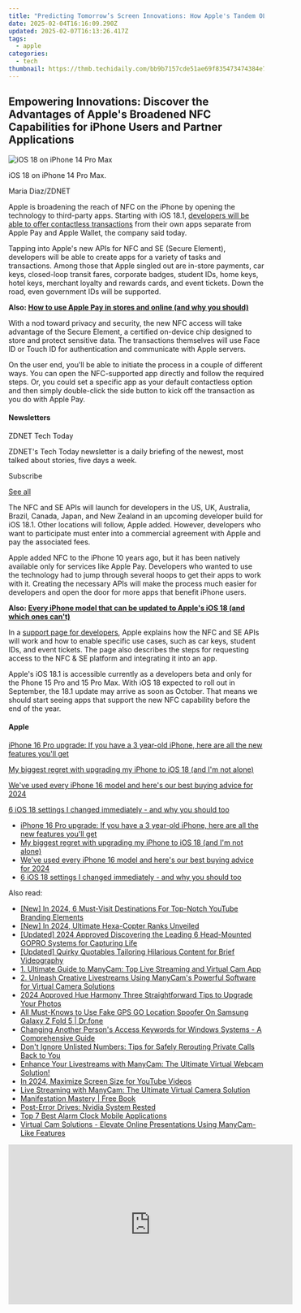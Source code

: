 ```yaml
---
title: "Predicting Tomorrow’s Screen Innovations: How Apple's Tandem OLED Display on iPad Pro Shapes Future Tech Trends | ZDNET"
date: 2025-02-04T16:16:09.290Z
updated: 2025-02-07T16:13:26.417Z
tags:
  - apple
categories:
  - tech
thumbnail: https://thmb.techidaily.com/bb9b7157cde51ae69f835473474384e7538166f2945a00387bf22cab11273e3c.jpg
---
```


## Empowering Innovations: Discover the Advantages of Apple's Broadened NFC Capabilities for iPhone Users and Partner Applications

![iOS 18 on iPhone 14 Pro Max](https://www.zdnet.com/a/img/resize/fc53db38f38d082b527ee96e937caa3e414c1ff0/2024/07/29/96691891-c2e9-417e-916a-a64a0664b693/ios18.jpg?auto=webp&width=1280)

iOS 18 on iPhone 14 Pro Max.

Maria Diaz/ZDNET

Apple is broadening the reach of NFC on the iPhone by opening the technology to third-party apps. Starting with iOS 18.1, [developers will be able to offer contactless transactions](https://www.apple.com/newsroom/2024/08/developers-can-soon-offer-in-app-nfc-transactions-using-the-secure-element/?1723649422) from their own apps separate from Apple Pay and Apple Wallet, the company said today.

Tapping into Apple's new APIs for NFC and SE (Secure Element), developers will be able to create apps for a variety of tasks and transactions. Among those that Apple singled out are in-store payments, car keys, closed-loop transit fares, corporate badges, student IDs, home keys, hotel keys, merchant loyalty and rewards cards, and event tickets. Down the road, even government IDs will be supported.

**Also: [How to use Apple Pay in stores and online (and why you should)](https://www.zdnet.com/article/how-to-use-apple-pay-in-stores-and-online-and-why-you-should/)**

With a nod toward privacy and security, the new NFC access will take advantage of the Secure Element, a certified on-device chip designed to store and protect sensitive data. The transactions themselves will use Face ID or Touch ID for authentication and communicate with Apple servers.

On the user end, you'll be able to initiate the process in a couple of different ways. You can open the NFC-supported app directly and follow the required steps. Or, you could set a specific app as your default contactless option and then simply double-click the side button to kick off the transaction as you do with Apple Pay.

#### Newsletters

ZDNET Tech Today

ZDNET's Tech Today newsletter is a daily briefing of the newest, most talked about stories, five days a week.

 Subscribe

[See all](https://www.zdnet.com/newsletters/)

The NFC and SE APIs will launch for developers in the US, UK, Australia, Brazil, Canada, Japan, and New Zealand in an upcoming developer build for iOS 18.1\. Other locations will follow, Apple added. However, developers who want to participate must enter into a commercial agreement with Apple and pay the associated fees.

Apple added NFC to the iPhone 10 years ago, but it has been natively available only for services like Apple Pay. Developers who wanted to use the technology had to jump through several hoops to get their apps to work with it. Creating the necessary APIs will make the process much easier for developers and open the door for more apps that benefit iPhone users.

**Also: [Every iPhone model that can be updated to Apple's iOS 18 (and which ones can't)](https://www.zdnet.com/article/every-iphone-model-that-can-be-updated-to-apples-new-ios-18-public-beta-and-which-ones-cant/)**

In a [support page for developers](https://developer.apple.com/support/nfc-se-platform/), Apple explains how the NFC and SE APIs will work and how to enable specific use cases, such as car keys, student IDs, and event tickets. The page also describes the steps for requesting access to the NFC & SE platform and integrating it into an app.

Apple's iOS 18.1 is accessible currently as a developers beta and only for the Phone 15 Pro and 15 Pro Max. With iOS 18 expected to roll out in September, the 18.1 update may arrive as soon as October. That means we should start seeing apps that support the new NFC capability before the end of the year.

#### Apple

[iPhone 16 Pro upgrade: If you have a 3 year-old iPhone, here are all the new features you'll get](https://www.zdnet.com/article/iphone-16-pro-and-pro-max-hands-on/ "iPhone 16 Pro upgrade: If you have a 3 year-old iPhone, here are all the new features you'll get")

[My biggest regret with upgrading my iPhone to iOS 18 (and I'm not alone)](https://www.zdnet.com/article/my-biggest-regret-with-upgrading-my-iphone-to-ios-18-and-im-not-alone/ "My biggest regret with upgrading my iPhone to iOS 18 (and I'm not alone)")

[We've used every iPhone 16 model and here's our best buying advice for 2024](https://www.zdnet.com/article/iphone-16-pro-max-buying-advice-2024/ "We've used every iPhone 16 model and here's our best buying advice for 2024")

[6 iOS 18 settings I changed immediately - and why you should too](https://www.zdnet.com/article/6-ios-18-settings-i-changed-immediately-and-why-you-should-too/ "6 iOS 18 settings I changed immediately - and why you should too")

* [iPhone 16 Pro upgrade: If you have a 3 year-old iPhone, here are all the new features you'll get](https://www.zdnet.com/article/iphone-16-pro-and-pro-max-hands-on/ "iPhone 16 Pro upgrade: If you have a 3 year-old iPhone, here are all the new features you'll get")
* [My biggest regret with upgrading my iPhone to iOS 18 (and I'm not alone)](https://www.zdnet.com/article/my-biggest-regret-with-upgrading-my-iphone-to-ios-18-and-im-not-alone/ "My biggest regret with upgrading my iPhone to iOS 18 (and I'm not alone)")
* [We've used every iPhone 16 model and here's our best buying advice for 2024](https://www.zdnet.com/article/iphone-16-pro-max-buying-advice-2024/ "We've used every iPhone 16 model and here's our best buying advice for 2024")
* [6 iOS 18 settings I changed immediately - and why you should too](https://www.zdnet.com/article/6-ios-18-settings-i-changed-immediately-and-why-you-should-too/ "6 iOS 18 settings I changed immediately - and why you should too")

<ins class="adsbygoogle"
     style="display:block"
     data-ad-format="autorelaxed"
     data-ad-client="ca-pub-7571918770474297"
     data-ad-slot="1223367746"></ins>

<ins class="adsbygoogle"
     style="display:block"
     data-ad-client="ca-pub-7571918770474297"
     data-ad-slot="8358498916"
     data-ad-format="auto"
     data-full-width-responsive="true"></ins>

<span class="atpl-alsoreadstyle">Also read:</span>
<div><ul>
<li><a href="https://facebook-video-footage.techidaily.com/new-in-2024-6-must-visit-destinations-for-top-notch-youtube-branding-elements/"><u>[New] In 2024, 6 Must-Visit Destinations For Top-Notch YouTube Branding Elements</u></a></li>
<li><a href="https://vp-tips.techidaily.com/new-in-2024-ultimate-hexa-copter-ranks-unveiled/"><u>[New] In 2024, Ultimate Hexa-Copter Ranks Unveiled</u></a></li>
<li><a href="https://fox-helps.techidaily.com/updated-2024-approved-discovering-the-leading-6-head-mounted-gopro-systems-for-capturing-life/"><u>[Updated] 2024 Approved Discovering the Leading 6 Head-Mounted GOPRO Systems for Capturing Life</u></a></li>
<li><a href="https://youtube-lab.techidaily.com/ed-quirky-quotables-tailoring-hilarious-content-for-brief-videography/"><u>[Updated] Quirky Quotables Tailoring Hilarious Content for Brief Videography</u></a></li>
<li><a href="https://techtrends.techidaily.com/1-ultimate-guide-to-manycam-top-live-streaming-and-virtual-cam-app/"><u>1. Ultimate Guide to ManyCam: Top Live Streaming and Virtual Cam App</u></a></li>
<li><a href="https://techtrends.techidaily.com/2-unleash-creative-livestreams-using-manycams-powerful-software-for-virtual-camera-solutions/"><u>2. Unleash Creative Livestreams Using ManyCam's Powerful Software for Virtual Camera Solutions</u></a></li>
<li><a href="https://some-techniques.techidaily.com/2024-approved-hue-harmony-three-straightforward-tips-to-upgrade-your-photos/"><u>2024 Approved Hue Harmony Three Straightforward Tips to Upgrade Your Photos</u></a></li>
<li><a href="https://fake-location.techidaily.com/all-must-knows-to-use-fake-gps-go-location-spoofer-on-samsung-galaxy-z-fold-5-drfone-by-drfone-virtual-android/"><u>All Must-Knows to Use Fake GPS GO Location Spoofer On Samsung Galaxy Z Fold 5 | Dr.fone</u></a></li>
<li><a href="https://techtrends.techidaily.com/changing-another-persons-access-keywords-for-windows-systems-a-comprehensive-guide/"><u>Changing Another Person's Access Keywords for Windows Systems - A Comprehensive Guide</u></a></li>
<li><a href="https://techtrends.techidaily.com/dont-ignore-unlisted-numbers-tips-for-safely-rerouting-private-calls-back-to-you/"><u>Don't Ignore Unlisted Numbers: Tips for Safely Rerouting Private Calls Back to You</u></a></li>
<li><a href="https://techtrends.techidaily.com/1725616878042-enhance-your-livestreams-with-manycam-the-ultimate-virtual-webcam-solution/"><u>Enhance Your Livestreams with ManyCam: The Ultimate Virtual Webcam Solution!</u></a></li>
<li><a href="https://extra-support.techidaily.com/in-2024-maximize-screen-size-for-youtube-videos/"><u>In 2024, Maximize Screen Size for YouTube Videos</u></a></li>
<li><a href="https://techtrends.techidaily.com/live-streaming-with-manycam-the-ultimate-virtual-camera-solution/"><u>Live Streaming with ManyCam: The Ultimate Virtual Camera Solution</u></a></li>
<li><a href="https://novels-ebooks.techidaily.com/210454455-9781957048024-manifestation-mastery/"><u>Manifestation Mastery | Free Book</u></a></li>
<li><a href="https://graphic-issues.techidaily.com/post-error-drives-nvidia-system-rested/"><u>Post-Error Drives: Nvidia System Rested</u></a></li>
<li><a href="https://techtrends.techidaily.com/top-7-best-alarm-clock-mobile-applications/"><u>Top 7 Best Alarm Clock Mobile Applications</u></a></li>
<li><a href="https://techtrends.techidaily.com/virtual-cam-solutions-elevate-online-presentations-using-manycam-like-features/"><u>Virtual Cam Solutions - Elevate Online Presentations Using ManyCam-Like Features</u></a></li>
</ul></div>

<!-- affiliate ads begin -->
<iframe width="560" height="315" src="https://www.youtube.com/embed/2Iv3DjT2Fyw?si=pR_z8ZDDVGF2MvKJ" title="YouTube video player" frameborder="0" allow="accelerometer; autoplay; clipboard-write; encrypted-media; gyroscope; picture-in-picture; web-share" referrerpolicy="strict-origin-when-cross-origin" allowfullscreen></iframe>
<!-- affiliate ads end -->

